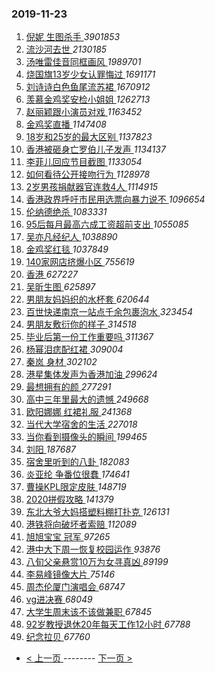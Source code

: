 ### 2019-11-23 
1. [ 倪妮 生图杀手 ](https://s.weibo.com/weibo?q=%E5%80%AA%E5%A6%AE%20%E7%94%9F%E5%9B%BE%E6%9D%80%E6%89%8B&Refer=top) *3901853*
1. [ 流沙河去世 ](https://s.weibo.com/weibo?q=%E6%B5%81%E6%B2%99%E6%B2%B3%E5%8E%BB%E4%B8%96&Refer=top) *2130185*
1. [ 汤唯雷佳音同框画风 ](https://s.weibo.com/weibo?q=%E6%B1%A4%E5%94%AF%E9%9B%B7%E4%BD%B3%E9%9F%B3%E5%90%8C%E6%A1%86%E7%94%BB%E9%A3%8E&Refer=top) *1989701*
1. [ 烧国旗13岁少女认罪悔过 ](https://s.weibo.com/weibo?q=%23%E7%83%A7%E5%9B%BD%E6%97%9713%E5%B2%81%E5%B0%91%E5%A5%B3%E8%AE%A4%E7%BD%AA%E6%82%94%E8%BF%87%23&Refer=top) *1691171*
1. [ 刘诗诗白色鱼尾流苏裙 ](https://s.weibo.com/weibo?q=%23%E5%88%98%E8%AF%97%E8%AF%97%E7%99%BD%E8%89%B2%E9%B1%BC%E5%B0%BE%E6%B5%81%E8%8B%8F%E8%A3%99%23&Refer=top) *1670912*
1. [ 羡慕金鸡奖安检小姐姐 ](https://s.weibo.com/weibo?q=%23%E7%BE%A1%E6%85%95%E9%87%91%E9%B8%A1%E5%A5%96%E5%AE%89%E6%A3%80%E5%B0%8F%E5%A7%90%E5%A7%90%23&Refer=top) *1262713*
1. [ 赵丽颖跟小演员对戏 ](https://s.weibo.com/weibo?q=%23%E8%B5%B5%E4%B8%BD%E9%A2%96%E8%B7%9F%E5%B0%8F%E6%BC%94%E5%91%98%E5%AF%B9%E6%88%8F%23&Refer=top) *1163452*
1. [ 金鸡奖直播 ](https://s.weibo.com/weibo?q=%23%E9%87%91%E9%B8%A1%E5%A5%96%E7%9B%B4%E6%92%AD%23&Refer=top) *1147408*
1. [ 18岁和25岁的最大区别 ](https://s.weibo.com/weibo?q=%2318%E5%B2%81%E5%92%8C25%E5%B2%81%E7%9A%84%E6%9C%80%E5%A4%A7%E5%8C%BA%E5%88%AB%23&Refer=top) *1137823*
1. [ 香港被砸身亡罗伯儿子发声 ](https://s.weibo.com/weibo?q=%23%E9%A6%99%E6%B8%AF%E8%A2%AB%E7%A0%B8%E8%BA%AB%E4%BA%A1%E7%BD%97%E4%BC%AF%E5%84%BF%E5%AD%90%E5%8F%91%E5%A3%B0%23&Refer=top) *1134137*
1. [ 李菲儿回应节目截图 ](https://s.weibo.com/weibo?q=%23%E6%9D%8E%E8%8F%B2%E5%84%BF%E5%9B%9E%E5%BA%94%E8%8A%82%E7%9B%AE%E6%88%AA%E5%9B%BE%23&Refer=top) *1133054*
1. [ 如何看待公开接吻行为 ](https://s.weibo.com/weibo?q=%23%E5%A6%82%E4%BD%95%E7%9C%8B%E5%BE%85%E5%85%AC%E5%BC%80%E6%8E%A5%E5%90%BB%E8%A1%8C%E4%B8%BA%23&Refer=top) *1128978*
1. [ 2岁男孩捐献器官连救4人 ](https://s.weibo.com/weibo?q=%232%E5%B2%81%E7%94%B7%E5%AD%A9%E6%8D%90%E7%8C%AE%E5%99%A8%E5%AE%98%E8%BF%9E%E6%95%914%E4%BA%BA%23&Refer=top) *1114915*
1. [ 香港政界呼吁市民用选票向暴力说不 ](https://s.weibo.com/weibo?q=%23%E9%A6%99%E6%B8%AF%E6%94%BF%E7%95%8C%E5%91%BC%E5%90%81%E5%B8%82%E6%B0%91%E7%94%A8%E9%80%89%E7%A5%A8%E5%90%91%E6%9A%B4%E5%8A%9B%E8%AF%B4%E4%B8%8D%23&Refer=top) *1096654*
1. [ 伦纳德绝杀 ](https://s.weibo.com/weibo?q=%E4%BC%A6%E7%BA%B3%E5%BE%B7%E7%BB%9D%E6%9D%80&Refer=top) *1083331*
1. [ 95后每月最高六成工资超前支出 ](https://s.weibo.com/weibo?q=%2395%E5%90%8E%E6%AF%8F%E6%9C%88%E6%9C%80%E9%AB%98%E5%85%AD%E6%88%90%E5%B7%A5%E8%B5%84%E8%B6%85%E5%89%8D%E6%94%AF%E5%87%BA%23&Refer=top) *1055085*
1. [ 吴亦凡经纪人 ](https://s.weibo.com/weibo?q=%23%E5%90%B4%E4%BA%A6%E5%87%A1%E7%BB%8F%E7%BA%AA%E4%BA%BA%23&Refer=top) *1038890*
1. [ 金鸡奖红毯 ](https://s.weibo.com/weibo?q=%E9%87%91%E9%B8%A1%E5%A5%96%E7%BA%A2%E6%AF%AF&Refer=top) *1037849*
1. [ 140家网店挤爆小区 ](https://s.weibo.com/weibo?q=%23140%E5%AE%B6%E7%BD%91%E5%BA%97%E6%8C%A4%E7%88%86%E5%B0%8F%E5%8C%BA%23&Refer=top) *755619*
1. [ 香港 ](https://s.weibo.com/weibo?q=%E9%A6%99%E6%B8%AF&Refer=top) *627227*
1. [ 吴昕生图 ](https://s.weibo.com/weibo?q=%23%E5%90%B4%E6%98%95%E7%94%9F%E5%9B%BE%23&Refer=top) *625897*
1. [ 男朋友妈妈织的水杯套 ](https://s.weibo.com/weibo?q=%23%E7%94%B7%E6%9C%8B%E5%8F%8B%E5%A6%88%E5%A6%88%E7%BB%87%E7%9A%84%E6%B0%B4%E6%9D%AF%E5%A5%97%23&Refer=top) *620644*
1. [ 百世快递南京一站点千余包裹泡水 ](https://s.weibo.com/weibo?q=%23%E7%99%BE%E4%B8%96%E5%BF%AB%E9%80%92%E5%8D%97%E4%BA%AC%E4%B8%80%E7%AB%99%E7%82%B9%E5%8D%83%E4%BD%99%E5%8C%85%E8%A3%B9%E6%B3%A1%E6%B0%B4%23&Refer=top) *323454*
1. [ 男朋友敷衍你的样子 ](https://s.weibo.com/weibo?q=%23%E7%94%B7%E6%9C%8B%E5%8F%8B%E6%95%B7%E8%A1%8D%E4%BD%A0%E7%9A%84%E6%A0%B7%E5%AD%90%23&Refer=top) *314518*
1. [ 毕业后第一份工作重要吗 ](https://s.weibo.com/weibo?q=%23%E6%AF%95%E4%B8%9A%E5%90%8E%E7%AC%AC%E4%B8%80%E4%BB%BD%E5%B7%A5%E4%BD%9C%E9%87%8D%E8%A6%81%E5%90%97%23&Refer=top) *311367*
1. [ 杨幂泪痣配红裙 ](https://s.weibo.com/weibo?q=%23%E6%9D%A8%E5%B9%82%E6%B3%AA%E7%97%A3%E9%85%8D%E7%BA%A2%E8%A3%99%23&Refer=top) *309004*
1. [ 秦岚 身材 ](https://s.weibo.com/weibo?q=%E7%A7%A6%E5%B2%9A%20%E8%BA%AB%E6%9D%90&Refer=top) *302102*
1. [ 港星集体发声为香港加油 ](https://s.weibo.com/weibo?q=%23%E6%B8%AF%E6%98%9F%E9%9B%86%E4%BD%93%E5%8F%91%E5%A3%B0%E4%B8%BA%E9%A6%99%E6%B8%AF%E5%8A%A0%E6%B2%B9%23&Refer=top) *299624*
1. [ 最想拥有的颜 ](https://s.weibo.com/weibo?q=%23%E6%9C%80%E6%83%B3%E6%8B%A5%E6%9C%89%E7%9A%84%E9%A2%9C%23&Refer=top) *277291*
1. [ 高中三年里最大的遗憾 ](https://s.weibo.com/weibo?q=%23%E9%AB%98%E4%B8%AD%E4%B8%89%E5%B9%B4%E9%87%8C%E6%9C%80%E5%A4%A7%E7%9A%84%E9%81%97%E6%86%BE%23&Refer=top) *249668*
1. [ 欧阳娜娜 红裙礼服 ](https://s.weibo.com/weibo?q=%E6%AC%A7%E9%98%B3%E5%A8%9C%E5%A8%9C%20%E7%BA%A2%E8%A3%99%E7%A4%BC%E6%9C%8D&Refer=top) *241368*
1. [ 当代大学宿舍的生活 ](https://s.weibo.com/weibo?q=%23%E5%BD%93%E4%BB%A3%E5%A4%A7%E5%AD%A6%E5%AE%BF%E8%88%8D%E7%9A%84%E7%94%9F%E6%B4%BB%23&Refer=top) *227018*
1. [ 当你看到摄像头的瞬间 ](https://s.weibo.com/weibo?q=%23%E5%BD%93%E4%BD%A0%E7%9C%8B%E5%88%B0%E6%91%84%E5%83%8F%E5%A4%B4%E7%9A%84%E7%9E%AC%E9%97%B4%23&Refer=top) *199465*
1. [ 刘阳 ](https://s.weibo.com/weibo?q=%E5%88%98%E9%98%B3&Refer=top) *187687*
1. [ 宿舍里听到的八卦 ](https://s.weibo.com/weibo?q=%23%E5%AE%BF%E8%88%8D%E9%87%8C%E5%90%AC%E5%88%B0%E7%9A%84%E5%85%AB%E5%8D%A6%23&Refer=top) *182083*
1. [ 炎亚纶 争番位很蠢 ](https://s.weibo.com/weibo?q=%E7%82%8E%E4%BA%9A%E7%BA%B6%20%E4%BA%89%E7%95%AA%E4%BD%8D%E5%BE%88%E8%A0%A2&Refer=top) *174641*
1. [ 曹操KPL限定皮肤 ](https://s.weibo.com/weibo?q=%23%E6%9B%B9%E6%93%8DKPL%E9%99%90%E5%AE%9A%E7%9A%AE%E8%82%A4%23&Refer=top) *148719*
1. [ 2020拼假攻略 ](https://s.weibo.com/weibo?q=2020%E6%8B%BC%E5%81%87%E6%94%BB%E7%95%A5&Refer=top) *141379*
1. [ 东北大爷大妈搭塑料棚打扑克 ](https://s.weibo.com/weibo?q=%23%E4%B8%9C%E5%8C%97%E5%A4%A7%E7%88%B7%E5%A4%A7%E5%A6%88%E6%90%AD%E5%A1%91%E6%96%99%E6%A3%9A%E6%89%93%E6%89%91%E5%85%8B%23&Refer=top) *126131*
1. [ 港铁将向破坏者索赔 ](https://s.weibo.com/weibo?q=%23%E6%B8%AF%E9%93%81%E5%B0%86%E5%90%91%E7%A0%B4%E5%9D%8F%E8%80%85%E7%B4%A2%E8%B5%94%23&Refer=top) *112089*
1. [ 旭旭宝宝 冠军 ](https://s.weibo.com/weibo?q=%E6%97%AD%E6%97%AD%E5%AE%9D%E5%AE%9D%20%E5%86%A0%E5%86%9B&Refer=top) *97265*
1. [ 港中大下周一恢复校园运作 ](https://s.weibo.com/weibo?q=%23%E6%B8%AF%E4%B8%AD%E5%A4%A7%E4%B8%8B%E5%91%A8%E4%B8%80%E6%81%A2%E5%A4%8D%E6%A0%A1%E5%9B%AD%E8%BF%90%E4%BD%9C%23&Refer=top) *93876*
1. [ 八旬父亲悬赏10万为女寻真凶 ](https://s.weibo.com/weibo?q=%23%E5%85%AB%E6%97%AC%E7%88%B6%E4%BA%B2%E6%82%AC%E8%B5%8F10%E4%B8%87%E4%B8%BA%E5%A5%B3%E5%AF%BB%E7%9C%9F%E5%87%B6%23&Refer=top) *89199*
1. [ 李易峰镜像大片 ](https://s.weibo.com/weibo?q=%23%E6%9D%8E%E6%98%93%E5%B3%B0%E9%95%9C%E5%83%8F%E5%A4%A7%E7%89%87%23&Refer=top) *75146*
1. [ 周杰伦厦门演唱会 ](https://s.weibo.com/weibo?q=%E5%91%A8%E6%9D%B0%E4%BC%A6%E5%8E%A6%E9%97%A8%E6%BC%94%E5%94%B1%E4%BC%9A&Refer=top) *68747*
1. [ vg进决赛 ](https://s.weibo.com/weibo?q=vg%E8%BF%9B%E5%86%B3%E8%B5%9B&Refer=top) *68049*
1. [ 大学生周末该不该做兼职 ](https://s.weibo.com/weibo?q=%23%E5%A4%A7%E5%AD%A6%E7%94%9F%E5%91%A8%E6%9C%AB%E8%AF%A5%E4%B8%8D%E8%AF%A5%E5%81%9A%E5%85%BC%E8%81%8C%23&Refer=top) *67845*
1. [ 92岁教授退休20年每天工作12小时 ](https://s.weibo.com/weibo?q=%2392%E5%B2%81%E6%95%99%E6%8E%88%E9%80%80%E4%BC%9120%E5%B9%B4%E6%AF%8F%E5%A4%A9%E5%B7%A5%E4%BD%9C12%E5%B0%8F%E6%97%B6%23&Refer=top) *67788*
1. [ 纪念拉贝 ](https://s.weibo.com/weibo?q=%E7%BA%AA%E5%BF%B5%E6%8B%89%E8%B4%9D&Refer=top) *67760* 

- [ < 上一页 ](https://github.com/able8/weibo-hot-record/blob/master/2019-11-22.md) -------- [ 下一页 > ](https://github.com/able8/weibo-hot-record/blob/master/2019-11-24.md)